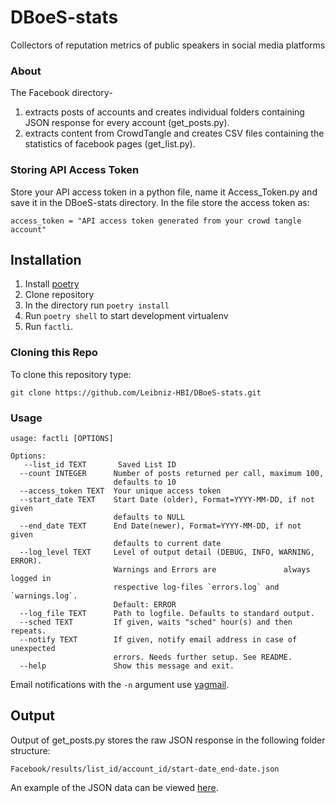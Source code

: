 # DBoeS-stats
Collectors of reputation metrics of public speakers in social media platforms 

### About

The Facebook directory-

1. extracts posts of accounts and creates individual folders containing JSON response for every account (get_posts.py). 
2. extracts content from CrowdTangle and creates CSV files containing the statistics of facebook pages (get_list.py). 

### Storing API Access Token 

Store your API access token in a python file, name it Access_Token.py and save it in the DBoeS-stats directory.
In the file store the access token as:
```
access_token = "API access token generated from your crowd tangle account"
```
## Installation
1. Install [poetry](https://python-poetry.org/docs/#installation)
2. Clone repository
3. In the directory run `poetry install`
4. Run `poetry shell` to start development virtualenv
5. Run `factli`.

### Cloning this Repo

To clone this repository type:

```
git clone https://github.com/Leibniz-HBI/DBoeS-stats.git
```
### Usage
```
usage: factli [OPTIONS]

Options:
   --list_id TEXT       Saved List ID
  --count INTEGER      Number of posts returned per call, maximum 100,
                       defaults to 10
  --access_token TEXT  Your unique access token
  --start_date TEXT    Start Date (older), Format=YYYY-MM-DD, if not given
                       defaults to NULL
  --end_date TEXT      End Date(newer), Format=YYYY-MM-DD, if not given
                       defaults to current date
  --log_level TEXT     Level of output detail (DEBUG, INFO, WARNING, ERROR).
                       Warnings and Errors are               always logged in
                       respective log-files `errors.log` and `warnings.log`.
                       Default: ERROR
  --log_file TEXT      Path to logfile. Defaults to standard output.
  --sched TEXT         If given, waits "sched" hour(s) and then repeats.
  --notify TEXT        If given, notify email address in case of unexpected
                       errors. Needs further setup. See README.
  --help               Show this message and exit.
```
Email notifications with the `-n` argument use [yagmail](https://pypi.org/project/yagmail/).
## Output

Output of get_posts.py stores the raw JSON response in the following folder structure:


`Facebook/results/list_id/account_id/start-date_end-date.json`

An example of the JSON data can be viewed [here](https://github.com/CrowdTangle/API/wiki/Posts).
